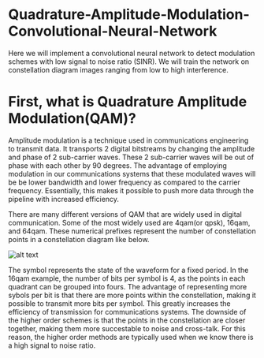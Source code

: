 # Quadrature-Amplitude-Modulation-Convolutional-Neural-Network


Here we will implement a convolutional neural network to detect modulation schemes with low signal to noise ratio (SINR).
We will train the network on constellation diagram images ranging from low to high interference.


# First, what is Quadrature Amplitude Modulation(QAM)?



Amplitude modulation is a technique used in communications engineering to transmit data. It transports 2 digital bitstreams by changing the amplitude and phase of 2 sub-carrier waves. These 2 sub-carrier waves will be out of phase with each other by 90 degrees. The advantage of employing modulation in our communications systems that these modulated waves will be be lower bandwidth and lower frequency as compared to the carrier frequency. Essentially, this makes it possible to push more data through the pipeline with increased efficiency. 



There are many different versions of QAM that are widely used in digital communication. Some of the most widely used are 4qam(or qpsk), 16qam, and 64qam. These numerical prefixes represent the number of constellation points in a constellation diagram like below. 

![alt text](https://raw.githubusercontent.com/ndodson/Quadrature-Amplitude-Modulation-Convolutional-Neural-Network/readme_images/16qam.75.png)


The symbol represents the state of the waveform for a fixed period. In the 16qam example, the number of bits per symbol is 4, as the points in each quadrant can be grouped into fours. The advantage of representing more sybols per bit is that there are more points within the constellation, making it possible to transmit more bits per symbol. This greatly increases the efficiency of transmission for communications systems. The downside of the higher order schemes is that the points in the constellation are closer together, making them more succestable to noise and cross-talk. For this reason, the higher order methods are typically used when we know there is a high signal to noise ratio.
